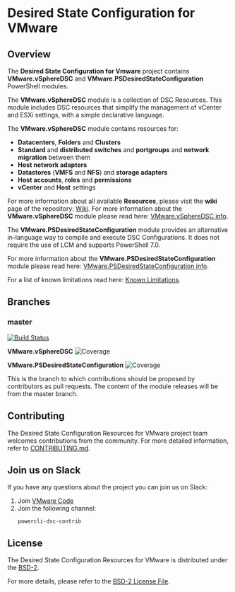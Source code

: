 

# Desired State Configuration for VMware

## Overview
The **Desired State Configuration for Vmware** project contains **VMware.vSphereDSC** and **VMware.PSDesiredStateConfiguration** PowerShell modules.

The **VMware.vSphereDSC** module is a collection of DSC Resources. This module includes DSC resources that simplify the management of vCenter and ESXi settings, with a simple declarative language.

The **VMware.vSphereDSC** module contains resources for:

- **Datacenters**, **Folders** and **Clusters**
- **Standard** and **distributed switches** and **portgroups** and **network migration** between them
- **Host network adapters**
- **Datastores** (**VMFS** and **NFS**) and **storage adapters**
- **Host accounts**, **roles** and **permissions**
- **vCenter** and **Host** settings

For more information about all available **Resources**, please visit the **wiki** page of the repository: [Wiki](https://github.com/vmware/dscr-for-vmware/wiki).
For more information about the **VMware.vSphereDSC** module please read here: [VMware.vSphereDSC info](https://github.com/vmware/dscr-for-vmware/blob/master/VMwareVSphereDsc.md).

The **VMware.PSDesiredStateConfiguration** module provides an alternative in-language way to compile and execute DSC Configurations. It does not require the use of LCM and supports PowerShell 7.0.

For more information about the **VMware.PSDesiredStateConfiguration** module please read here: [VMware.PSDesiredStateConfiguration info](https://github.com/vmware/dscr-for-vmware/blob/master/VMwarePSDesiredStateConfiguration.md).

For a list of known limitations read here: [Known Limitations](https://github.com/vmware/dscr-for-vmware/blob/master/LIMITATIONS.md).

## Branches

### master

[![Build Status](https://travis-ci.org/vmware/dscr-for-vmware.svg?branch=master)](https://travis-ci.org/vmware/dscr-for-vmware)

**VMware.vSphereDSC** ![Coverage](https://img.shields.io/badge/coverage-91%25-brightgreen.svg?maxAge=60)

**VMware.PSDesiredStateConfiguration** ![Coverage](https://img.shields.io/badge/coverage-100%25-brightgreen.svg?maxAge=60)

This is the branch to which contributions should be proposed by contributors as pull requests. The content of the module releases will be from the master branch.

## Contributing

The Desired State Configuration Resources for VMware project team welcomes contributions from the community. For more detailed information, refer to [CONTRIBUTING.md](CONTRIBUTING.md).

## Join us on Slack

If you have any questions about the project you can join us on Slack:

1. Join [VMware Code](https://code.vmware.com/web/code/join)
2. Join the following channel:
    ```
    powercli-dsc-contrib
    ```

## License

The Desired State Configuration Resources for VMware is distributed under the [BSD-2](https://github.com/vmware/dscr-for-vmware/blob/master/LICENSE.txt).

For more details, please refer to the [BSD-2 License File](https://github.com/vmware/dscr-for-vmware/blob/master/LICENSE.txt).
